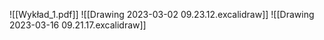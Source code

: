 ![[Wykład_1.pdf]]
![[Drawing 2023-03-02 09.23.12.excalidraw]]
![[Drawing 2023-03-16 09.21.17.excalidraw]]